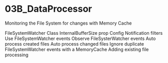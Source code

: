 # 03B_DataProcessor
Monitoring the File System for changes with Memory Cache

FileSystemWatcher Class
InternalBufferSize prop
Config Notification filters
Use FileSystemWatcher events
Observe FileSysterWatcher events
Auto process created files
Auto process changed files
Ignore duplicate FileSystemWatcher events with a MemoryCache
Adding existing file processing
